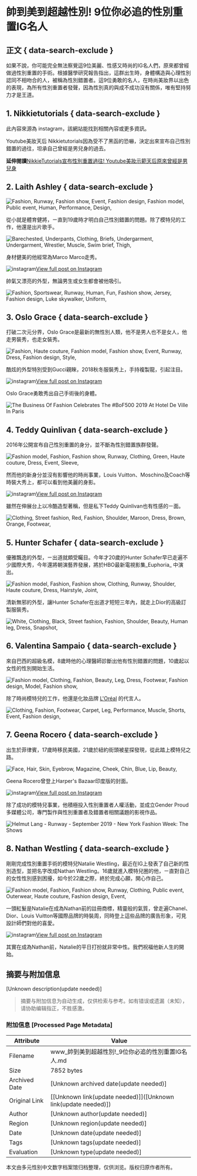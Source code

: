 # 帥到美到超越性別! 9位你必追的性別重置IG名人

## 正文 { data-search-exclude }


如果不說，你可能完全無法察覺這9位美麗、性感又時尚的IG名人們，原來都曾經做過性別重置的手術。根據醫學研究報告指出，這群出生時，身體構造與心理性別認同不相吻合的人，被稱為性別錯置者。這9位勇敢的名人，在時尚美妝界以出色的表現，為所有性別重置者發聲，因為性別真的與成不成功沒有關係，唯有堅持努力才是王道。

## 1\. Nikkietutorials { data-search-exclude }

此內容來源為 instagram，該網站能找到相關內容或更多資訊。

Youtube美妝天后 Nikkietutorials因為受不了黑函的恐嚇，決定出來宣布自己性別錯置的過往，坦承自己曾經是男兒身的過去。

**延伸閱讀**[NikkieTutorials宣布性別重置過往! Youtube美妝示範天后原來曾經是男兒身](https://www.harpersbazaar.com/tw/celebrity/celebritynews/g30511722/nikkietutorials-transgender-past-reveal/)

## 2\. Laith Ashley { data-search-exclude }

![Fashion, Runway, Fashion show, Event, Fashion design, Fashion model, Public event, Human, Performance, Design, ](https://hips.hearstapps.com/hmg-prod/images/gettyimages-539270646-1553834565.jpg?crop=1xw:1xh;center,top&resize=980:*)

從小就是體育健將，ㄧ直到19歲時才明白自己性別錯置的問題。除了模特兒的工作，他還是出片歌手。

![Barechested, Underpants, Clothing, Briefs, Undergarment, Undergarment, Wrestler, Muscle, Swim brief, Thigh, ](https://hips.hearstapps.com/hmg-prod/images/gettyimages-617252762-1553837196.jpg?crop=1xw:1xh;center,top&resize=980:*)

身材健美的他經常為Marco Marco走秀。

![instagram](/_assets/design-tokens/fre/static/icons/social/instagram.f282b14.svg?primary=currentColor&id=link-out-embed)[View full post on Instagram](https://www.instagram.com/p/B3XhOk-Jabr/)

帥氣又漂亮的外型，無論男生或女生都會被他吸引。

![Fashion, Sportswear, Runway, Human, Fun, Fashion show, Jersey, Fashion design, Luke skywalker, Uniform, ](https://hips.hearstapps.com/hmg-prod/images/gettyimages-850103640-1553837113.jpg?crop=1xw:1xh;center,top&resize=980:*)

## 3\. Oslo Grace { data-search-exclude }

打破二次元分界，Oslo Grace是最新的無性別人類，他不是男人也不是女人，他走男裝秀，也走女裝秀。

![Fashion, Haute couture, Fashion model, Fashion show, Event, Runway, Dress, Fashion design, Style, ](https://hips.hearstapps.com/hmg-prod/images/gettyimages-922462518-1553835237.jpg?crop=1xw:1xh;center,top&resize=980:*)

酷炫的外型特別受到Gucci親睞，2018秋冬服裝秀上，手持複製龍，引起注目。

![instagram](/_assets/design-tokens/fre/static/icons/social/instagram.f282b14.svg?primary=currentColor&id=link-out-embed)[View full post on Instagram](https://www.instagram.com/p/Bu_K_CjgiYB/)

Oslo Grace勇敢秀出自己手術後的身體。

![The Business Of Fashion Celebrates The #BoF500 2019 At Hotel De Ville In Paris](https://hips.hearstapps.com/hmg-prod/images/teddy-quinlivan-attends-the-business-of-fashion-celebrates-news-photo-1579169679.jpg?crop=1xw:1xh;center,top&resize=980:*)

## 4\. Teddy Quinlivan { data-search-exclude }

2016年公開宣布自己性別重置的身分，並不斷為性別錯置族群發聲。

![Fashion model, Fashion, Fashion show, Runway, Clothing, Green, Haute couture, Dress, Event, Sleeve, ](https://hips.hearstapps.com/hmg-prod/images/gettyimages-1124376212.jpg?crop=1xw:1xh;center,top&resize=980:*)

然而他的新身分並沒有影響他的時尚事業，Louis Vuitton、Moschino及Coach等時裝大秀上，都可以看到他美麗的身影。

![instagram](/_assets/design-tokens/fre/static/icons/social/instagram.f282b14.svg?primary=currentColor&id=link-out-embed)[View full post on Instagram](https://www.instagram.com/p/BteC4KHgK1s/)

雖然在伸展台上以冷酷造型著稱，但是私下Teddy Quinlivan也有性感的ㄧ面。

![Clothing, Street fashion, Red, Fashion, Shoulder, Maroon, Dress, Brown, Orange, Footwear, ](https://hips.hearstapps.com/hmg-prod/images/gettyimages-1068253524.jpg?crop=1xw:1xh;center,top&resize=980:*)

## 5\. Hunter Schafer { data-search-exclude }

優雅飄逸的外型，ㄧ出道就頗受矚目。今年才20歲的Hunter Schafer早已走遍不少國際大秀，今年還將朝演藝界發展，將於HBO最新電視影集_Euphoria_ 中演出。

![Fashion model, Fashion, Fashion show, Clothing, Runway, Shoulder, Haute couture, Dress, Hairstyle, Joint, ](https://hips.hearstapps.com/hmg-prod/images/gettyimages-989923290-1553836910.jpg?crop=1xw:1xh;center,top&resize=980:*)

清新無邪的外型，讓Hunter Schafer在出道才短短三年內，就走上Dior的高級訂製服裝秀。

![White, Clothing, Black, Street fashion, Fashion, Shoulder, Beauty, Human leg, Dress, Snapshot, ](https://hips.hearstapps.com/hmg-prod/images/gettyimages-1025653990.jpg?crop=1xw:1xh;center,top&resize=980:*)

## 6\. Valentina Sampaio { data-search-exclude }

來自巴西的超級名模，8歲時他的心理醫師診斷出他有性別錯置的問題，10歲起以女性的性別開始生活。

![Fashion model, Clothing, Fashion, Beauty, Leg, Dress, Footwear, Fashion design, Model, Fashion show, ](https://hips.hearstapps.com/hmg-prod/images/gettyimages-855275466-1553839065.jpg?crop=1xw:1xh;center,top&resize=980:*)

除了時尚模特兒的工作，他還是化妝品牌 [L'Oréal](https://en.wikipedia.org/wiki/L%27Or%C3%A9al) 的代言人。

![Clothing, Fashion, Footwear, Carpet, Leg, Performance, Muscle, Shorts, Event, Fashion design, ](https://hips.hearstapps.com/hmg-prod/images/gettyimages-1138747417.jpg?crop=0.670xw:0.647xh;0.193xw,0&resize=980:*)

## 7\. Geena Rocero { data-search-exclude }

出生於菲律賓，17歲時移民美國，21歲於紐約街頭被星探發現，從此踏上模特兒之路。

![Face, Hair, Skin, Eyebrow, Magazine, Cheek, Chin, Blue, Lip, Beauty, ](https://hips.hearstapps.com/hmg-prod/images/harpers-bazaar-covers-04-nocrop-w1800-h1330-2x-1553852487.jpg?crop=1xw:1xh;center,top&resize=980:*)

Geena Rocero曾登上Harper's Bazaar印度版的封面。

![instagram](/_assets/design-tokens/fre/static/icons/social/instagram.f282b14.svg?primary=currentColor&id=link-out-embed)[View full post on Instagram](https://www.instagram.com/p/BtBkuKenvaL/)

除了成功的模特兒事業，他積極投入性別重置者人權活動，並成立Gender Proud多媒體公司，專門製作與性別重置者及錯置者相關議題的影視作品。

![Helmut Lang - Runway - September 2019 - New York Fashion Week: The Shows](https://hips.hearstapps.com/hmg-prod/images/nathan-westling-walks-the-runway-for-helmut-lang-during-new-news-photo-1579169910.jpg?crop=1xw:1xh;center,top&resize=980:*)

## 8\. Nathan Westling { data-search-exclude }

剛剛完成性別重置手術的模特兒Natalie Westling，最近在IG上發表了自己新的性別造型，並把名字改成Nathan Westling。16歲就進入模特兒圈的他，ㄧ直對自己的女性性別感到困擾，如今於22歲之際，終於完成心願，開心作自己。

![Fashion model, Fashion, Fashion show, Runway, Clothing, Public event, Outerwear, Haute couture, Fashion design, Event, ](https://hips.hearstapps.com/hmg-prod/images/gettyimages-928220850-1553854473.jpg?crop=1xw:1xh;center,top&resize=980:*)

一頭紅髮是Natalie在成為Nathan前的註冊商標，精靈般的氣質，曾走遍Chanel、Dior、Louis Vuitton等國際品牌的時裝周，同時登上這些品牌的廣告形象，可見設計師們對他的喜愛。

![instagram](/_assets/design-tokens/fre/static/icons/social/instagram.f282b14.svg?primary=currentColor&id=link-out-embed)[View full post on Instagram](https://www.instagram.com/p/2EScI3yd8z/)

其實在成為Nathan前，Natalie的平日打扮就非常中性。我們祝福他新人生的開始。
<!-- tcd_original_link https://www.harpersbazaar.com/tw/fashion/fashionmodels/g26980625/8-transgender-models/ -->


## 摘要与附加信息

<!-- tcd_abstract -->
[Unknown description(update needed)]
<!-- tcd_abstract_end -->

> 摘要与附加信息为自动生成，仅供检索与参考。如有错误或遗漏（未知），请协助编辑指正，不胜感激。

### 附加信息 [Processed Page Metadata]

| Attribute       | Value                                  |
|-----------------|----------------------------------------|
| Filename        | www_帥到美到超越性別!_9位你必追的性別重置IG名人.md                             |
| Size            | 7852 bytes                           |
| Archived Date   | [Unknown archived date(update needed)]                             |
| Original Link   | [[Unknown link(update needed)]]([Unknown link(update needed)])                       |
| Author          | [Unknown author(update needed)]                               |
| Region          | [Unknown region(update needed)]                               |
| Date            | [Unknown date(update needed)]                                 |
| Tags            | [Unknown tags(update needed)]                                 |
| Evaluation            | [Unknown type(update needed)]                                 |
<!-- tcd_table_end -->

本文由多元性别中文数字档案馆归档整理，仅供浏览。版权归原作者所有。
